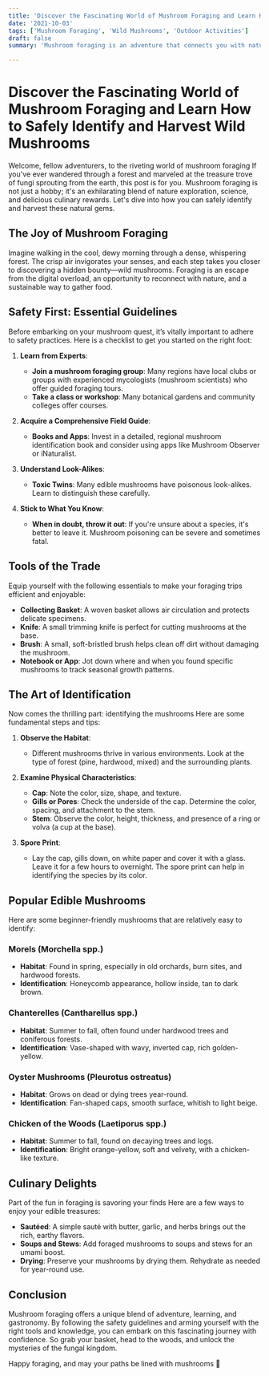 ```yaml
---
title: 'Discover the Fascinating World of Mushroom Foraging and Learn How to Safely Identify and Harvest Wild Mushrooms'
date: '2021-10-03'
tags: ['Mushroom Foraging', 'Wild Mushrooms', 'Outdoor Activities']
draft: false
summary: 'Mushroom foraging is an adventure that connects you with nature and offers a delightful culinary reward. Discover how to safely identify and harvest wild mushrooms while enjoying this fascinating hobby.'

---
```


# Discover the Fascinating World of Mushroom Foraging and Learn How to Safely Identify and Harvest Wild Mushrooms

Welcome, fellow adventurers, to the riveting world of mushroom foraging If you've ever wandered through a forest and marveled at the treasure trove of fungi sprouting from the earth, this post is for you. Mushroom foraging is not just a hobby; it's an exhilarating blend of nature exploration, science, and delicious culinary rewards. Let's dive into how you can safely identify and harvest these natural gems.

## The Joy of Mushroom Foraging

Imagine walking in the cool, dewy morning through a dense, whispering forest. The crisp air invigorates your senses, and each step takes you closer to discovering a hidden bounty—wild mushrooms. Foraging is an escape from the digital overload, an opportunity to reconnect with nature, and a sustainable way to gather food.

## Safety First: Essential Guidelines

Before embarking on your mushroom quest, it’s vitally important to adhere to safety practices. Here is a checklist to get you started on the right foot:

1. **Learn from Experts**:
   - **Join a mushroom foraging group**: Many regions have local clubs or groups with experienced mycologists (mushroom scientists) who offer guided foraging tours.
   - **Take a class or workshop**: Many botanical gardens and community colleges offer courses.

2. **Acquire a Comprehensive Field Guide**:
   - **Books and Apps**: Invest in a detailed, regional mushroom identification book and consider using apps like Mushroom Observer or iNaturalist.

3. **Understand Look-Alikes**:
   - **Toxic Twins**: Many edible mushrooms have poisonous look-alikes. Learn to distinguish these carefully.

4. **Stick to What You Know**:
   - **When in doubt, throw it out**: If you're unsure about a species, it's better to leave it. Mushroom poisoning can be severe and sometimes fatal.

## Tools of the Trade

Equip yourself with the following essentials to make your foraging trips efficient and enjoyable:

- **Collecting Basket**: A woven basket allows air circulation and protects delicate specimens.
- **Knife**: A small trimming knife is perfect for cutting mushrooms at the base.
- **Brush**: A small, soft-bristled brush helps clean off dirt without damaging the mushroom.
- **Notebook or App**: Jot down where and when you found specific mushrooms to track seasonal growth patterns.

## The Art of Identification

Now comes the thrilling part: identifying the mushrooms Here are some fundamental steps and tips:

1. **Observe the Habitat**:
   - Different mushrooms thrive in various environments. Look at the type of forest (pine, hardwood, mixed) and the surrounding plants.

2. **Examine Physical Characteristics**:
   - **Cap**: Note the color, size, shape, and texture.
   - **Gills or Pores**: Check the underside of the cap. Determine the color, spacing, and attachment to the stem.
   - **Stem**: Observe the color, height, thickness, and presence of a ring or volva (a cup at the base).

3. **Spore Print**:
   - Lay the cap, gills down, on white paper and cover it with a glass. Leave it for a few hours to overnight. The spore print can help in identifying the species by its color.

## Popular Edible Mushrooms

Here are some beginner-friendly mushrooms that are relatively easy to identify:

### **Morels (Morchella spp.)**
- **Habitat**: Found in spring, especially in old orchards, burn sites, and hardwood forests.
- **Identification**: Honeycomb appearance, hollow inside, tan to dark brown.

### **Chanterelles (Cantharellus spp.)**
- **Habitat**: Summer to fall, often found under hardwood trees and coniferous forests.
- **Identification**: Vase-shaped with wavy, inverted cap, rich golden-yellow.

### **Oyster Mushrooms (Pleurotus ostreatus)**
- **Habitat**: Grows on dead or dying trees year-round.
- **Identification**: Fan-shaped caps, smooth surface, whitish to light beige.

### **Chicken of the Woods (Laetiporus spp.)**
- **Habitat**: Summer to fall, found on decaying trees and logs.
- **Identification**: Bright orange-yellow, soft and velvety, with a chicken-like texture.

## Culinary Delights

Part of the fun in foraging is savoring your finds Here are a few ways to enjoy your edible treasures:

- **Sautéed**: A simple sauté with butter, garlic, and herbs brings out the rich, earthy flavors.
- **Soups and Stews**: Add foraged mushrooms to soups and stews for an umami boost.
- **Drying**: Preserve your mushrooms by drying them. Rehydrate as needed for year-round use.

## Conclusion

Mushroom foraging offers a unique blend of adventure, learning, and gastronomy. By following the safety guidelines and arming yourself with the right tools and knowledge, you can embark on this fascinating journey with confidence. So grab your basket, head to the woods, and unlock the mysteries of the fungal kingdom.

Happy foraging, and may your paths be lined with mushrooms 🍄